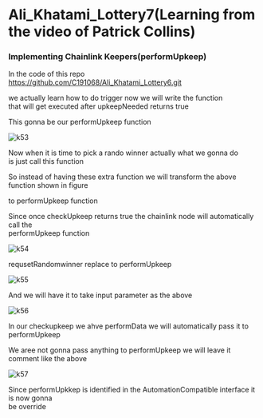 # Ali_Khatami_Lottery7(Learning from the video of Patrick Collins)

### Implementing Chainlink Keepers(performUpkeep)

In the code of this repo https://github.com/C191068/Ali_Khatami_Lottery6.git

we actually learn how to do trigger now we will write the function <br>
that will get executed after upkeepNeeded returns true <br>

This gonna be our performUpkeep function <br>


![k53](https://github.com/C191068/Ali_Khatami_Lottery7/assets/89090776/950c4697-eea1-4ac9-acd0-5ad4f07a8d84)


Now when it is time to pick a rando winner actually what we gonna do <br>
is just call this function <br>

So instead of having these extra function we will transform the above function shown in figure <br>

to performUpkeep function <br>


Since once checkUpkeep returns true the chainlink node will automatically call the <br>
performUpkeep function <br>

![k54](https://github.com/C191068/Ali_Khatami_Lottery7/assets/89090776/66433f60-3fa1-4622-9ea4-bf648dbbb2c5)

requsetRandomwinner replace to performUpkeep <br>


![k55](https://github.com/C191068/Ali_Khatami_Lottery7/assets/89090776/a2f2f599-700f-4d2c-a89d-a04d040926fb)


And we will have it to take input parameter as the above <br>


![k56](https://github.com/C191068/Ali_Khatami_Lottery7/assets/89090776/53eebf07-8782-4be8-a74d-d8ad8c98f7c8)

In our checkupkeep we ahve performData we will automatically pass it to performUpkeep <br>


We aree not gonna pass anything to performUpkeep we will leave it comment like the above <br>

![k57](https://github.com/C191068/Ali_Khatami_Lottery7/assets/89090776/02c006e3-55aa-4fb5-9ac8-04ebd3ea3462)


Since performUpkkep is identified in the AutomationCompatible interface it is now gonna <br>
be override <br>



































